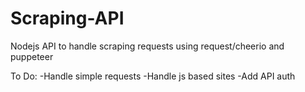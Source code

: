 # Scraping-API
Nodejs API to handle scraping requests using request/cheerio and puppeteer

To Do:
    -Handle simple requests
    -Handle js based sites
    -Add API auth